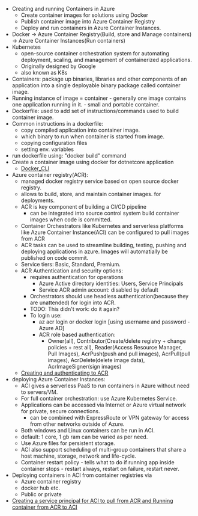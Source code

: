 - Creating and running Containers in Azure
    - Create container images for solutions using Docker
    - Publish container image into Azure Container Registry
    - Deploy and run containers in Azure Container Instances.
- Docker -> Azure Container Registry(Build, store and Manage containers) -> Azure Container Instances(Run containers)
- Kubernetes
  - open-source container orchestration system for automating deployment, scaling, and management of containerized applications.
  - Originally designed by Google
  - also known as K8s
- Containers: package up binaries, libraries and other components of an application into a single deployable binary package called container image.
- Running instance of image = container - generally one image contains one application running in it. - small and portable container.
- Dockerfile: used to add set of instructions/commands used to build container image.
- Common instructions in a dockerfile:
  - copy compiled application into container image.
  - which binary to run when container is started from image.
  - copying configuration files
  - setting env. variables
- run dockerfile using: "docker build" command
- Create a container image using docker for dotnetcore application
  - [Docker_CLI](docker.sh)
- Azure container registry(ACR):
  - managed docker registry service based on open source docker registry.
  - allows to build, store, and maintain container images. for deployments.
  - ACR is key component of building a CI/CD pipeline
    - can be integrated into source control system build container images when code is committed.
  - Container Orchestrators like Kubernetes and serverless platforms like Azure Container Instance(ACI) can be configured to pull images from ACR
  - ACR tasks can be used to streamline building, testing, pushing and deploying applications in azure. Images will automatially be published on code commit.
  - Service tiers: Basic, Standard, Premium.
  - ACR Authentication and security options:
    - requires authentication for operations
      - Azure Active directory identities: Users, Service Principals
      - Service ACR admin account: disabled by default
    - Orchestrators should use headless authentication(because they are unattended) for login into ACR.
    - TODO: This didn't work: do it again?
    - To login use:
      - az acr login or docker login [using username and password - Azure AD]
      - ACR role based authentication:
        - Owner(all), Contributor(Create/delete registry + change policies + rest all), Reader(Access Resource Manager, Pull Images), AcrPush(push and pull images), AcrPull(pull images), AcrDelete(delete image data), AcrImageSigner(sign images)
  - [Creating and authenticating to ACR](acr.sh)
- deploying Azure Container Instances:
  - ACI gives a serverless PaaS to run containers in Azure without need to servers/VM.
  - For full container orchestration: use Azure Kubernetes Service.
  - Applications can be accessed via Internet or Azure virtual network for private, secure connections.
    - can be combined with ExpressRoute or VPN gateway for access from other networks outside of Azure.
  - Both windows and Linux containers can be run in ACI.
  - default: 1 core, 1 gb ram can be varied as per need.
  - Use Azure files for persistent storage.
  - ACI also support scheduling of multi-group containers that share a host machine, storage, network and life-cycle.
  - Container restart policy - tells what to do if running app inside container stops - restart always, restart on failure, restart never.
- Deploying containers in ACI from container registries via
  - Azure container registry
  - docker hub etc.
  - Public or private
- [Creating a service principal for ACI to pull from ACR and Running container from ACR to ACI](acr.sh)


  
